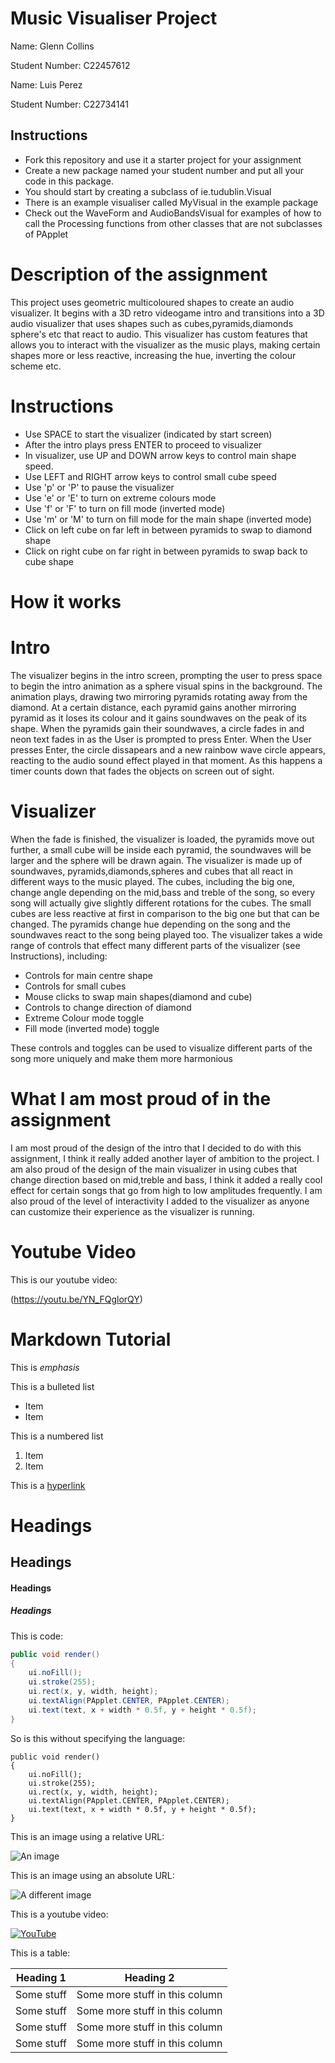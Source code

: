 # Music Visualiser Project

Name: Glenn Collins

Student Number: C22457612

Name: Luis Perez

Student Number: C22734141

## Instructions
- Fork this repository and use it a starter project for your assignment
- Create a new package named your student number and put all your code in this package.
- You should start by creating a subclass of ie.tudublin.Visual
- There is an example visualiser called MyVisual in the example package
- Check out the WaveForm and AudioBandsVisual for examples of how to call the Processing functions from other classes that are not subclasses of PApplet

# Description of the assignment
This project uses geometric multicoloured shapes to create an audio visualizer. It begins with a 3D retro videogame intro and transitions into a 3D audio visualizer 
that uses shapes such as cubes,pyramids,diamonds sphere's etc that react to audio. This visualizer has custom features that allows you to interact with the visualizer as the music plays, making certain shapes more or less reactive, increasing the hue, inverting the colour scheme etc.

# Instructions
- Use SPACE to start the visualizer (indicated by start screen)
- After the intro plays press ENTER to proceed to visualizer
- In visualizer, use UP and DOWN arrow keys to control main shape speed.
- Use LEFT and RIGHT arrow keys to control small cube speed
- Use 'p' or 'P' to pause the visualizer
- Use 'e' or 'E' to turn on extreme colours mode
- Use 'f' or 'F' to turn on fill mode (inverted mode)
- Use 'm' or 'M' to turn on fill mode for the main shape (inverted mode)
- Click on left cube on far left in between pyramids to swap to diamond shape
- Click on right cube on far right in between pyramids to swap back to cube shape

# How it works
# Intro
The visualizer begins in the intro screen, prompting the user to press space to begin the intro animation as a sphere visual spins in the background.
The animation plays, drawing two mirroring pyramids rotating away from the diamond.
At a certain distance, each pyramid gains another mirroring pyramid as it loses its colour and it gains soundwaves on the peak of its shape.
When the pyramids gain their soundwaves, a circle fades in and neon text fades in as the User is prompted to press Enter.
When the User presses Enter, the circle dissapears and a new rainbow wave circle appears, reacting to the audio sound effect played in that moment.
As this happens a timer counts down that fades the objects on screen out of sight.
# Visualizer
When the fade is finished, the visualizer is loaded, the pyramids move out further, a small cube will be inside each pyramid, the soundwaves will be 
larger and the sphere will be drawn again.
The visualizer is made up of soundwaves, pyramids,diamonds,spheres and cubes that all react in different ways to the music played.
The cubes, including the big one, change angle depending on the mid,bass and treble of the song, so every song will actually give slightly different rotations for the 
cubes. The small cubes are less reactive at first in comparison to the big one but that can be changed.
The pyramids change hue depending on the song and the soundwaves react to the song being played too.
The visualizer takes a wide range of controls that effect many different parts of the visualizer (see Instructions), including:
- Controls for main centre shape 
- Controls for small cubes
- Mouse clicks to swap main shapes(diamond and cube)
- Controls to change direction of diamond
- Extreme Colour mode toggle
- Fill mode (inverted mode) toggle

These controls and toggles can be used to visualize different parts of the song more uniquely and make them more harmonious

# What I am most proud of in the assignment
I am most proud of the design of the intro that I decided to do with this assignment, I think it really added another layer of ambition to the project.
I am also proud of the design of the main visualizer in using cubes that change direction based on mid,treble and bass, I think it added a really cool effect for certain songs that go from high to low amplitudes frequently. I am also proud of the level of interactivity I added to the visualizer as anyone can customize their experience as the visualizer is running.

# Youtube Video

This is our youtube video:

(https://youtu.be/YN_FQglorQY)

# Markdown Tutorial

This is *emphasis*

This is a bulleted list

- Item
- Item

This is a numbered list

1. Item
1. Item

This is a [hyperlink](http://bryanduggan.org)

# Headings
## Headings
#### Headings
##### Headings

This is code:

```Java
public void render()
{
	ui.noFill();
	ui.stroke(255);
	ui.rect(x, y, width, height);
	ui.textAlign(PApplet.CENTER, PApplet.CENTER);
	ui.text(text, x + width * 0.5f, y + height * 0.5f);
}
```

So is this without specifying the language:

```
public void render()
{
	ui.noFill();
	ui.stroke(255);
	ui.rect(x, y, width, height);
	ui.textAlign(PApplet.CENTER, PApplet.CENTER);
	ui.text(text, x + width * 0.5f, y + height * 0.5f);
}
```

This is an image using a relative URL:

![An image](images/p8.png)

This is an image using an absolute URL:

![A different image](https://bryanduggandotorg.files.wordpress.com/2019/02/infinite-forms-00045.png?w=595&h=&zoom=2)

This is a youtube video:

[![YouTube](http://img.youtube.com/vi/J2kHSSFA4NU/0.jpg)](https://www.youtube.com/watch?v=J2kHSSFA4NU)

This is a table:

| Heading 1 | Heading 2 |
|-----------|-----------|
|Some stuff | Some more stuff in this column |
|Some stuff | Some more stuff in this column |
|Some stuff | Some more stuff in this column |
|Some stuff | Some more stuff in this column |

